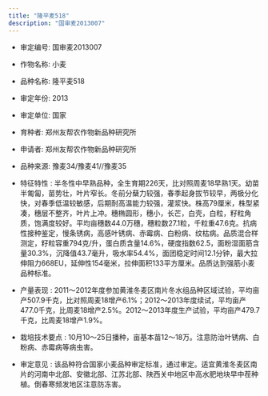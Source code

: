 ```yaml
---
title: "隆平麦518"
description: "国审麦2013007"
---
```

* 审定编号:  国审麦2013007

*  作物名称:  小麦

*  品种名称:  隆平麦518

*  审定年份:  2013

*  审定单位:  国家

* 育种者:  郑州友帮农作物新品种研究所

*  申请者:  郑州友帮农作物新品种研究所

*  品种来源:  豫麦34/豫麦41//豫麦35

*  特征特性 : 
半冬性中早熟品种，全生育期226天，比对照周麦18早熟1天。幼苗半匍匐，苗势壮，叶片窄长。冬前分蘖力较强，春季起身拔节较早，两极分化快，对春季低温较敏感，后期耐高温能力较强，灌浆快。株高79厘米，株型紧凑，穗层不整齐，叶片上冲。穗椭圆形，穗小，长芒，白壳，白粒，籽粒角质，饱满度较好。平均亩穗数44.0万穗，穗粒数27.1粒，千粒重47.6克。抗病性接种鉴定，慢条锈病，高感叶锈病、赤霉病、白粉病、纹枯病。品质混合样测定，籽粒容重794克/升，蛋白质含量14.6%，硬度指数62.5，面粉湿面筋含量30.3%，沉降值43.7毫升，吸水率54.4%，面团稳定时间12.1分钟，最大拉伸阻力668EU，延伸性154毫米，拉伸面积133平方厘米。品质达到强筋小麦品种标准。
 
*  产量表现 : 
2011～2012年度参加黄淮冬麦区南片冬水组品种区域试验，平均亩产507.9千克，比对照周麦18增产6.1%；2012～2013年度续试，平均亩产477.0千克，比周麦18增产2.5%。2012～2013年度生产试验，平均亩产479.7千克，比周麦18增产1.9%。

*  栽培技术要点 : 
10月10～25日播种，亩基本苗12～18万。注意防治叶锈病、白粉病、赤霉病等病虫害。

*  审定意见 : 
该品种符合国家小麦品种审定标准，通过审定。适宜黄淮冬麦区南片的河南中北部、安徽北部、江苏北部、陕西关中地区中高水肥地块早中茬种植。倒春寒频发地区注意防冻害。
